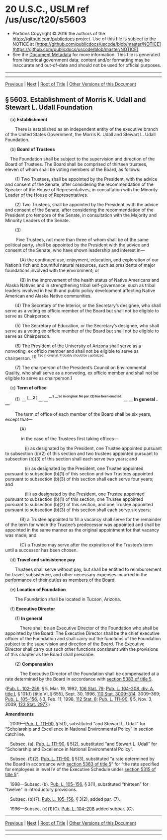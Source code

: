 ---
---

# 20 U.S.C., USLM ref /us/usc/t20/s5603

* Portions Copyright © 2016 the authors of the https://github.com/publicdocs project.
  Use of this file is subject to the NOTICE at [https://github.com/publicdocs/uscode/blob/master/NOTICE](https://github.com/publicdocs/uscode/blob/master/NOTICE)
* See the [Document Metadata](././../../../..//README.md) for more information.
  This file is generated from historical government data; content and/or formatting may be inaccurate and out-of-date and should not be used for official purposes.

----------
----------

[Previous](./../../../..//us/usc/t20/ch66/m__us_usc_t20_s5602.md) | [Next](./../../../..//us/usc/t20/ch66/m__us_usc_t20_s5604.md) | [Root of Title](./../../../../) | [Other Versions of this Document](https://publicdocs.github.io/go/links?ns=uslm&ref=%2Fus%2Fusc%2Ft20%2Fs5603)

## § 5603. Establishment of Morris K. Udall and Stewart L. Udall Foundation

    (a) __Establishment__ 

        There is established as an independent entity of the executive branch of the United States Government, the Morris K. Udall and Stewart L. Udall Foundation.

    (b) __Board of Trustees__ 

    The Foundation shall be subject to the supervision and direction of the Board of Trustees. The Board shall be comprised of thirteen trustees, eleven of whom shall be voting members of the Board, as follows:

        (1) Two Trustees, shall be appointed by the President, with the advice and consent of the Senate, after considering the recommendation of the Speaker of the House of Representatives, in consultation with the Minority Leader of the House of Representatives.

        (2) Two Trustees, shall be appointed by the President, with the advice and consent of the Senate, after considering the recommendation of the President pro tempore of the Senate, in consultation with the Majority and Minority Leaders of the Senate.

        (3)

         Five Trustees, not more than three of whom shall be of the same political party, shall be appointed by the President with the advice and consent of the Senate, who have shown leadership and interest in—

            (A) the continued use, enjoyment, education, and exploration of our Nation’s rich and bountiful natural resources, such as presidents of major foundations involved with the environment; or

            (B) in the improvement of the health status of Native Americans and Alaska Natives and in strengthening tribal self-governance, such as tribal leaders involved in health and public policy development affecting Native American and Alaska Native communities.

        (4) The Secretary of the Interior, or the Secretary’s designee, who shall serve as a voting ex officio member of the Board but shall not be eligible to serve as Chairperson.

        (5) The Secretary of Education, or the Secretary’s designee, who shall serve as a voting ex officio member of the Board but shall not be eligible to serve as Chairperson.

        (6) The President of the University of Arizona shall serve as a nonvoting, ex officio member and shall not be eligible to serve as chairperson. <sup>\[1\]</sup>  <sup><sup> 1 So in original. Probably should be capitalized. </sup></sup> 

        (7) The chairperson of the President’s Council on Environmental Quality, who shall serve as a nonvoting, ex officio member and shall not be eligible to serve as chairperson.1

    (c) __Term of office__ 

        (1)  __ <sup>\[__  __2__  __\]</sup> __  __ <sup><sup> __  __2__  __ So in original. No par. (2) has been enacted.__  __ </sup></sup> __   __In general__  __.—__ 

        The term of office of each member of the Board shall be six years, except that—

            (A)

             in the case of the Trustees first taking offices—

                (i) as designated by the President, one Trustee appointed pursuant to subsection (b)(2) of this section and two trustees appointed pursuant to subsection (b)(3) of this section shall each serve two years; and

                (ii) as designated by the President, one Trustee appointed pursuant to subsection (b)(1) of this section and two Trustees appointed pursuant to subsection (b)(3) of this section shall each serve four years; and

                (iii) as designated by the President, one Trustee appointed pursuant to subsection (b)(1) of this section, one Trustee appointed pursuant to subsection (b)(2) of this section, and one Trustee appointed pursuant to subsection (b)(3) of this section shall each serve six years;

            (B) a Trustee appointed to fill a vacancy shall serve for the remainder of the term for which the Trustee’s predecessor was appointed and shall be appointed in the same manner as the original appointment for that vacancy was made; and

            (C) a Trustee may serve after the expiration of the Trustee’s term until a successor has been chosen.

    (d) __Travel and subsistence pay__ 

        Trustees shall serve without pay, but shall be entitled to reimbursement for travel, subsistence, and other necessary expenses incurred in the performance of their duties as members of the Board.

    (e) __Location of Foundation__ 

        The Foundation shall be located in Tucson, Arizona.

    (f) __Executive Director__ 

        (1) __In general__ 

            There shall be an Executive Director of the Foundation who shall be appointed by the Board. The Executive Director shall be the chief executive officer of the Foundation and shall carry out the functions of the Foundation subject to the supervision and direction of the Board. The Executive Director shall carry out such other functions consistent with the provisions of this chapter as the Board shall prescribe.

        (2) __Compensation__ 

            The Executive Director of the Foundation shall be compensated at a rate determined by the Board in accordance with [section 5383 of title 5][/us/usc/t5/s5383].

([Pub. L. 102–259][/us/pl/102/259], § 5, Mar. 19, 1992, [106 Stat. 79][/us/stat/106/79]; [Pub. L. 104–208, div. A, title I][/us/pl/104/208/dA/tI], § 101(f) \[title VI, § 655\], Sept. 30, 1996, [110 Stat. 3009–314][/us/stat/110/3009-314], 3009–369; [Pub. L. 105–156][/us/pl/105/156], § 3, Feb. 11, 1998, [112 Stat. 8][/us/stat/112/8]; [Pub. L. 111–90][/us/pl/111/90], § 5, Nov. 3, 2009, [123 Stat. 2977][/us/stat/123/2977].)

 __Amendments__ 

    2009—[Pub. L. 111–90][/us/pl/111/90], § 5(1), substituted “and Stewart L. Udall” for “Scholarship and Excellence in National Environmental Policy” in section catchline.

    Subsec. (a). [Pub. L. 111–90][/us/pl/111/90], § 5(2), substituted “and Stewart L. Udall” for “Scholarship and Excellence in National Environmental Policy”.

    Subsec. (f)(2). [Pub. L. 111–90][/us/pl/111/90], § 5(3), substituted “a rate determined by the Board in accordance with [section 5383 of title 5][/us/usc/t5/s5383]” for “the rate specified for employees in level IV of the Executive Schedule under [section 5315 of title 5][/us/usc/t5/s5315]”.

    1998—Subsec. (b). [Pub. L. 105–156][/us/pl/105/156], § 3(1), substituted “thirteen” for “twelve” in introductory provisions.

    Subsec. (b)(7). [Pub. L. 105–156][/us/pl/105/156], § 3(2), added par. (7).

    1996—Subsec. (c)(1)(C). [Pub. L. 104–208][/us/pl/104/208] added subpar. (C).

----------

[Previous](./../../../..//us/usc/t20/ch66/m__us_usc_t20_s5602.md) | [Next](./../../../..//us/usc/t20/ch66/m__us_usc_t20_s5604.md) | [Root of Title](./../../../../) | [Other Versions of this Document](https://publicdocs.github.io/go/links?ns=uslm&ref=%2Fus%2Fusc%2Ft20%2Fs5603)

----------
----------

[/us/usc/t5/s5383]: https://publicdocs.github.io/go/links?ns=uslm&ref=%2Fus%2Fusc%2Ft5%2Fs5383
[/us/pl/102/259]: https://publicdocs.github.io/go/links?ns=uslm&ref=%2Fus%2Fpl%2F102%2F259
[/us/stat/106/79]: https://publicdocs.github.io/go/links?ns=uslm&ref=%2Fus%2Fstat%2F106%2F79
[/us/pl/104/208/dA/tI]: https://publicdocs.github.io/go/links?ns=uslm&ref=%2Fus%2Fpl%2F104%2F208%2FdA%2FtI
[/us/stat/110/3009-314]: https://publicdocs.github.io/go/links?ns=uslm&ref=%2Fus%2Fstat%2F110%2F3009-314
[/us/pl/105/156]: https://publicdocs.github.io/go/links?ns=uslm&ref=%2Fus%2Fpl%2F105%2F156
[/us/stat/112/8]: https://publicdocs.github.io/go/links?ns=uslm&ref=%2Fus%2Fstat%2F112%2F8
[/us/pl/111/90]: https://publicdocs.github.io/go/links?ns=uslm&ref=%2Fus%2Fpl%2F111%2F90
[/us/stat/123/2977]: https://publicdocs.github.io/go/links?ns=uslm&ref=%2Fus%2Fstat%2F123%2F2977
[/us/pl/111/90]: https://publicdocs.github.io/go/links?ns=uslm&ref=%2Fus%2Fpl%2F111%2F90
[/us/pl/111/90]: https://publicdocs.github.io/go/links?ns=uslm&ref=%2Fus%2Fpl%2F111%2F90
[/us/pl/111/90]: https://publicdocs.github.io/go/links?ns=uslm&ref=%2Fus%2Fpl%2F111%2F90
[/us/usc/t5/s5383]: https://publicdocs.github.io/go/links?ns=uslm&ref=%2Fus%2Fusc%2Ft5%2Fs5383
[/us/usc/t5/s5315]: https://publicdocs.github.io/go/links?ns=uslm&ref=%2Fus%2Fusc%2Ft5%2Fs5315
[/us/pl/105/156]: https://publicdocs.github.io/go/links?ns=uslm&ref=%2Fus%2Fpl%2F105%2F156
[/us/pl/105/156]: https://publicdocs.github.io/go/links?ns=uslm&ref=%2Fus%2Fpl%2F105%2F156
[/us/pl/104/208]: https://publicdocs.github.io/go/links?ns=uslm&ref=%2Fus%2Fpl%2F104%2F208


